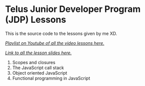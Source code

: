 # Telus Junior Developer Program (JDP) Lessons

This is the source code to the lessons given by me XD.

*[Playlist on Youtube of all the video lessons here.](https://www.youtube.com/playlist?list=PLgnecwsN27pDSThIKLhiISrbht5sedxiX)*

*[Link to all the lesson slides here.](https://drive.google.com/drive/folders/13lTOQFPpY84YRs_TOuQ08FbWtQlVpfhr?usp=sharing)*

1. Scopes and closures
2. The JavaScript call stack
3. Object oriented JavaScript
4. Functional programming in JavaScript
